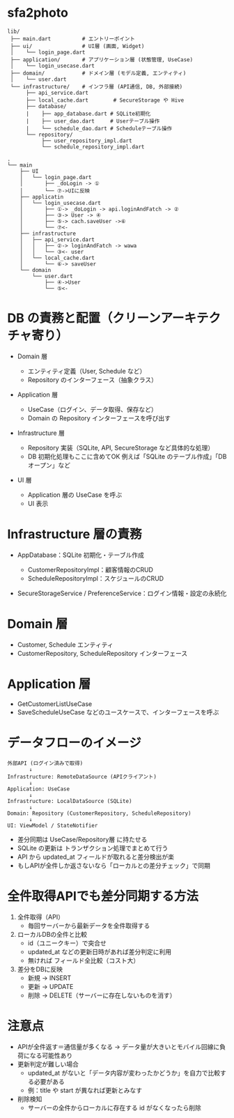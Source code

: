 # sfa2photo

```
lib/  
 ├── main.dart          # エントリーポイント  
 ├── ui/                # UI層 (画面, Widget)  
 │    └── login_page.dart  
 ├── application/       # アプリケーション層 (状態管理, UseCase)  
 │    └── login_usecase.dart  
 ├── domain/            # ドメイン層 (モデル定義, エンティティ)  
 │    └── user.dart  
 └── infrastructure/    # インフラ層 (API通信, DB, 外部接続)  
      ├── api_service.dart  
      ├── local_cache.dart        # SecureStorage や Hive  
      ├── database/  
      |    ├── app_database.dart # SQLite初期化  
      |    ├── user_dao.dart     # Userテーブル操作  
      |    └── schedule_dao.dart # Scheduleテーブル操作  
      └── repository/  
           ├── user_repository_impl.dart  
           └── schedule_repository_impl.dart  

```


```
.
└── main
    ├── UI
    │   └── login_page.dart
    │       ├── _doLogin -> ①
    │       └── ⑦->UIに反映
    ├── applicatin
    │   └── login_usecase.dart
    │       ├── ①-> _doLogin -> api.loginAndFatch -> ②
    │       ├── ③-> User -> ④
    │       ├── ⑤-> cach.saveUser ->⑥
    │       └── ⑦<-
    ├── infrastructure
    │   ├── api_service.dart
    │   │   ├── ②-> loginAndFatch -> wawa
    │   │   └── ③<- user
    │   └── local_cache.dart
    │       └── ⑥-> saveUser
    └── domain
        └── user.dart
            ├── ④->User
            └── ⑤<-
```

# DB の責務と配置（クリーンアーキテクチャ寄り）

- Domain 層
     - エンティティ定義（User, Schedule など）
     - Repository のインターフェース（抽象クラス）

- Application 層
     - UseCase（ログイン、データ取得、保存など）
     - Domain の Repository インターフェースを呼び出す

- Infrastructure 層
     - Repository 実装（SQLite, API, SecureStorage など具体的な処理）
     - DB 初期化処理もここに含めてOK
          例えば「SQLite のテーブル作成」「DB オープン」など

- UI 層
     - Application 層の UseCase を呼ぶ
     - UI 表示

# Infrastructure 層の責務
- AppDatabase：SQLite 初期化・テーブル作成
     - CustomerRepositoryImpl：顧客情報のCRUD
     - ScheduleRepositoryImpl：スケジュールのCRUD

- SecureStorageService / PreferenceService：ログイン情報・設定の永続化

# Domain 層
- Customer, Schedule エンティティ
- CustomerRepository, ScheduleRepository インターフェース

# Application 層
- GetCustomerListUseCase
- SaveScheduleUseCase
 などのユースケースで、インターフェースを呼ぶ


# データフローのイメージ

```
外部API (ログイン済みで取得)
       ↓
Infrastructure: RemoteDataSource (APIクライアント)
       ↓
Application: UseCase
       ↓
Infrastructure: LocalDataSource (SQLite)
       ↓
Domain: Repository (CustomerRepository, ScheduleRepository)
       ↓
UI: ViewModel / StateNotifier
```

- 差分同期は UseCase/Repository層 に持たせる
- SQLite の更新は トランザクション処理でまとめて行う
- API から updated_at フィールドが取れると差分検出が楽
- もしAPIが全件しか返さないなら「ローカルとの差分チェック」で同期


# 全件取得APIでも差分同期する方法
1.  全件取得（API）
     - 毎回サーバーから最新データを全件取得する
1. ローカルDBの全件と比較
     - id（ユニークキー）で突合せ
     - updated_at などの更新日時があれば差分判定に利用
     - 無ければ フィールド全比較（コスト大）
1. 差分をDBに反映
     - 新規 → INSERT
     - 更新 → UPDATE
     - 削除 → DELETE（サーバーに存在しないものを消す）

# 注意点
- APIが全件返す＝通信量が多くなる
     → データ量が大きいとモバイル回線に負荷になる可能性あり
- 更新判定が難しい場合
     - updated_at がないと「データ内容が変わったかどうか」を自力で比較する必要がある
     - 例：title や start が異なれば更新とみなす
- 削除検知
     - サーバーの全件からローカルに存在する id がなくなったら削除

